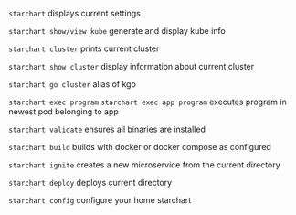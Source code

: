 `starchart`
displays current settings

`starchart show/view kube`
generate and display kube info

`starchart cluster`
prints current cluster

`starchart show cluster`
display information about current cluster

`starchart go cluster`
alias of kgo

`starchart exec program`
`starchart exec app program`
executes program in newest pod belonging to app

`starchart validate`
ensures all binaries are installed

`starchart build`
builds with docker or docker compose as configured

`starchart ignite`
creates a new microservice from the current directory

`starchart deploy`
deploys current directory

`starchart config`
configure your home starchart
